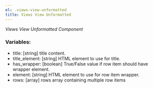 ```yaml
---
el: .views-view-unformatted
title: Views View Unformatted
---
```


_Views View Unformatted Component_

### Variables:

- title: [string] title content.
- title_element: [string] HTML element to use for title.
- has_wrapper: [boolean] True/False value if row item should have wrapper element.
- element: [string] HTML element to use for row item wrapper.
- rows: [array] rows array containing multiple row items
